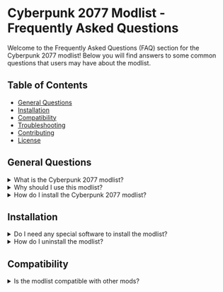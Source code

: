 # Cyberpunk 2077 Modlist - Frequently Asked Questions

Welcome to the Frequently Asked Questions (FAQ) section for the Cyberpunk 2077 modlist! Below you will find answers to some common questions that users may have about the modlist.

## Table of Contents

- [General Questions](#general-questions)
- [Installation](#installation)
- [Compatibility](#compatibility)
- [Troubleshooting](#troubleshooting)
- [Contributing](#contributing)
- [License](#license)

## General Questions

<details>
  <summary>What is the Cyberpunk 2077 modlist?</summary>
  
  Lorem ipsum dolor sit amet, consectetur adipiscing elit. Sed ut quam vel purus sagittis blandit. Fusce consectetur sapien ut magna suscipit, vel faucibus leo feugiat. Nulla efficitur bibendum justo, sit amet faucibus leo iaculis vel. Nullam semper ligula in lorem vulputate luctus.
</details>

<details>
  <summary>Why should I use this modlist?</summary>
  
  Lorem ipsum dolor sit amet, consectetur adipiscing elit. Sed ut quam vel purus sagittis blandit. Fusce consectetur sapien ut magna suscipit, vel faucibus leo feugiat. Nulla efficitur bibendum justo, sit amet faucibus leo iaculis vel. Nullam semper ligula in lorem vulputate luctus.
</details>

<details>
  <summary>How do I install the Cyberpunk 2077 modlist?</summary>
  
  Lorem ipsum dolor sit amet, consectetur adipiscing elit. Sed ut quam vel purus sagittis blandit. Fusce consectetur sapien ut magna suscipit, vel faucibus leo feugiat. Nulla efficitur bibendum justo, sit amet faucibus leo iaculis vel. Nullam semper ligula in lorem vulputate luctus.
</details>

## Installation

<details>
  <summary>Do I need any special software to install the modlist?</summary>
  
  Lorem ipsum dolor sit amet, consectetur adipiscing elit. Sed ut quam vel purus sagittis blandit. Fusce consectetur sapien ut magna suscipit, vel faucibus leo feugiat. Nulla efficitur bibendum justo, sit amet faucibus leo iaculis vel. Nullam semper ligula in lorem vulputate luctus.
</details>

<details>
  <summary>How do I uninstall the modlist?</summary>
  
  Lorem ipsum dolor sit amet, consectetur adipiscing elit. Sed ut quam vel purus sagittis blandit. Fusce consectetur sapien ut magna suscipit, vel faucibus leo feugiat. Nulla efficitur bibendum justo, sit amet faucibus leo iaculis vel. Nullam semper ligula in lorem vulputate luctus.
</details>

## Compatibility

<details>
  <summary>Is the modlist compatible with other mods?</summary>
  
 

